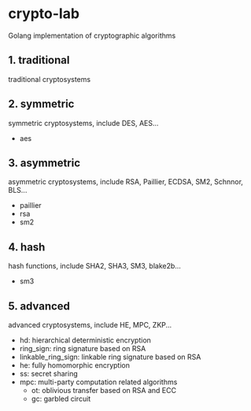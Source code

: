 # crypto-lab
Golang implementation of cryptographic algorithms 

## 1. traditional
traditional cryptosystems

## 2. symmetric
symmetric cryptosystems, include DES, AES...
- aes

## 3. asymmetric
asymmetric cryptosystems, include RSA, Paillier, ECDSA, SM2, Schnnor, BLS...
- paillier
- rsa
- sm2

## 4. hash
hash functions, include SHA2, SHA3, SM3, blake2b...
- sm3

## 5. advanced
advanced cryptosystems, include HE, MPC, ZKP...
- hd: hierarchical deterministic encryption
- ring_sign: ring signature based on RSA
- linkable_ring_sign: linkable ring signature based on RSA
- he: fully homomorphic encryption
- ss: secret sharing
- mpc: multi-party computation related algorithms
  - ot: oblivious transfer based on RSA and ECC
  - gc: garbled circuit
